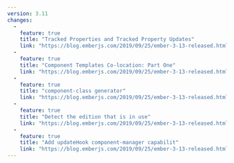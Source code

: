 ```yaml
---
version: 3.11
changes:
  -
    feature: true
    title: "Tracked Properties and Tracked Property Updates"
    link: "https://blog.emberjs.com/2019/09/25/ember-3-13-released.html"
  -
    feature: true
    title: "Component Templates Co-location: Part One"
    link: "https://blog.emberjs.com/2019/09/25/ember-3-13-released.html"
  -
    feature: true
    title: "component-class generator"
    link: "https://blog.emberjs.com/2019/09/25/ember-3-13-released.html"
  -
    feature: true
    title: "Detect the edition that is in use"
    link: "https://blog.emberjs.com/2019/09/25/ember-3-13-released.html"
  -
    feature: true
    title: "Add updateHook component-manager capabilit"
    link: "https://blog.emberjs.com/2019/09/25/ember-3-13-released.html"
---
```

